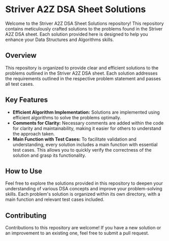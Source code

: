 # Striver A2Z DSA Sheet Solutions

Welcome to the Striver A2Z DSA Sheet Solutions repository! This repository contains meticulously crafted solutions to the problems found in the Striver A2Z DSA sheet. Each solution provided here is designed to help you enhance your Data Structures and Algorithms skills.

## Overview

This repository is organized to provide clear and efficient solutions to the problems outlined in the Striver A2Z DSA sheet. Each solution addresses the requirements outlined in the respective problem statement and passes all test cases.

## Key Features

- **Efficient Algorithm Implementation:** Solutions are implemented using efficient algorithms to solve the problems optimally.
- **Comments for Clarity:** Necessary comments are added within the code for clarity and maintainability, making it easier for others to understand the approach taken.
- **Main Function with Test Cases:** To facilitate validation and understanding, every solution includes a main function with essential test cases. This allows you to quickly verify the correctness of the solution and grasp its functionality.

## How to Use

Feel free to explore the solutions provided in this repository to deepen your understanding of various DSA concepts and improve your problem-solving skills. Each problem's solution is organized within its own directory, with a main function and relevant test cases included.

## Contributing

Contributions to this repository are welcome! If you have a new solution or an improvement to an existing one, feel free to submit a pull request.

